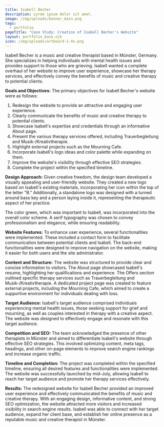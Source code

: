 ```yaml
---
title: Isabell Becher
description: Lorem ipsum dolor sit amet.
image: /img/uploads/banner_main.png
tags:
  - portfolio
pageTitle: "Case Study: Creation of Isabell Becher's Website"
layout: portfolio_base.njk
icon: /img/uploads/artboard-1-4x.png
---
```

Isabell Becher is a music and creative therapist based in Münster, Germany. She specializes in helping individuals with mental health issues and provides support to those who are grieving. Isabell wanted a complete overhaul of her website to improve user experience, showcase her therapy services, and effectively convey the benefits of music and creative therapy to potential clients.

**Goals and Objectives:** The primary objectives for Isabell Becher's website were as follows:

1. Redesign the website to provide an attractive and engaging user experience.
2. Clearly communicate the benefits of music and creative therapy to potential clients.
3. Showcase Isabell's expertise and credentials through an informative About page.
4. Present the various therapy services offered, including Trauerbegleitung and Musik-/Kreativtherapie.
5. Highlight external projects such as the Mourning Cafe.
6. Incorporate Isabell's logo ideas and color palette while expanding on them.
7. Improve the website's visibility through effective SEO strategies.
8. Complete the project within the specified timeline.

**Design Approach:** Given creative freedom, the design team developed a visually appealing and user-friendly website. They created a new logo based on Isabell's existing materials, incorporating her icon within the top of the letter "B." Additionally, a standalone logo was designed with a turned around bass key and a person laying inside it, representing the therapeutic aspect of her practice.

The color green, which was important to Isabell, was incorporated into the overall color scheme. A serif typography was chosen to convey professionalism and elegance, while ensuring readability.

**Website Features:** To enhance user experience, several functionalities were implemented. These included a contact form to facilitate communication between potential clients and Isabell. The back-end functionalities were designed to improve navigation on the website, making it easier for both users and the site administrator.

**Content and Structure:** The website was structured to provide clear and concise information to visitors. The About page showcased Isabell's resume, highlighting her qualifications and experience. The Offers section outlined specific therapy services such as Trauerbegleitung and Musik-/Kreativtherapie. A dedicated project page was created to feature external projects, including the Mourning Cafe, which aimed to create a supportive environment for individuals dealing with loss.

**Target Audience:** Isabell's target audience comprised individuals experiencing mental health issues, those seeking support for grief and mourning, as well as couples interested in therapy with a creative aspect. The website was designed to effectively engage and resonate with this target audience.

**Competition and SEO:** The team acknowledged the presence of other therapists in Münster and aimed to differentiate Isabell's website through effective SEO strategies. This involved optimizing content, meta tags, headings, and other on-page elements to improve search engine rankings and increase organic traffic.

**Timeline and Completion:** The project was completed within the specified timeline, ensuring all desired features and functionalities were implemented. The website was successfully launched by mid-July, allowing Isabell to reach her target audience and promote her therapy services effectively.

**Results:** The redesigned website for Isabell Becher provided an improved user experience and effectively communicated the benefits of music and creative therapy. With an engaging design, informative content, and strong SEO optimization, the website attracted more visitors and increased visibility in search engine results. Isabell was able to connect with her target audience, expand her client base, and establish her online presence as a reputable music and creative therapist in Münster.